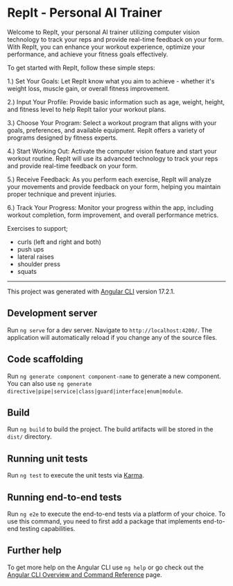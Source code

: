 # RepIt - Personal AI Trainer

Welcome to RepIt, your personal AI trainer utilizing computer vision technology to track your reps and provide real-time feedback on your form. With RepIt, you can enhance your workout experience, optimize your performance, and achieve your fitness goals effectively.

To get started with RepIt, follow these simple steps:

1.) Set Your Goals: Let RepIt know what you aim to achieve - whether it's weight loss, muscle gain, or overall fitness improvement.

2.) Input Your Profile: Provide basic information such as age, weight, height, and fitness level to help RepIt tailor your workout plans.

3.) Choose Your Program: Select a workout program that aligns with your goals, preferences, and available equipment. RepIt offers a variety of programs designed by fitness experts.

4.) Start Working Out: Activate the computer vision feature and start your workout routine. RepIt will use its advanced technology to track your reps and provide real-time feedback on your form.

5.) Receive Feedback: As you perform each exercise, RepIt will analyze your movements and provide feedback on your form, helping you maintain proper technique and prevent injuries.

6.) Track Your Progress: Monitor your progress within the app, including workout completion, form improvement, and overall performance metrics.


Exercises to support;
- curls (left and right and both)
- push ups
- lateral raises
- shoulder press
- squats

---

This project was generated with [Angular CLI](https://github.com/angular/angular-cli) version 17.2.1.

## Development server

Run `ng serve` for a dev server. Navigate to `http://localhost:4200/`. The application will automatically reload if you change any of the source files.

## Code scaffolding

Run `ng generate component component-name` to generate a new component. You can also use `ng generate directive|pipe|service|class|guard|interface|enum|module`.

## Build

Run `ng build` to build the project. The build artifacts will be stored in the `dist/` directory.

## Running unit tests

Run `ng test` to execute the unit tests via [Karma](https://karma-runner.github.io).

## Running end-to-end tests

Run `ng e2e` to execute the end-to-end tests via a platform of your choice. To use this command, you need to first add a package that implements end-to-end testing capabilities.

## Further help

To get more help on the Angular CLI use `ng help` or go check out the [Angular CLI Overview and Command Reference](https://angular.io/cli) page.